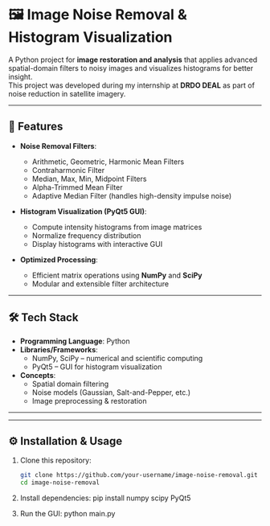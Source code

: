 # 🖼️ Image Noise Removal & Histogram Visualization

A Python project for **image restoration and analysis** that applies advanced spatial-domain filters to noisy images and visualizes histograms for better insight.  
This project was developed during my internship at **DRDO DEAL** as part of noise reduction in satellite imagery.

---

## 🚀 Features

- **Noise Removal Filters**:
  - Arithmetic, Geometric, Harmonic Mean Filters
  - Contraharmonic Filter
  - Median, Max, Min, Midpoint Filters
  - Alpha-Trimmed Mean Filter
  - Adaptive Median Filter (handles high-density impulse noise)

- **Histogram Visualization (PyQt5 GUI)**:
  - Compute intensity histograms from image matrices
  - Normalize frequency distribution
  - Display histograms with interactive GUI

- **Optimized Processing**:
  - Efficient matrix operations using **NumPy** and **SciPy**
  - Modular and extensible filter architecture

---

## 🛠️ Tech Stack

- **Programming Language**: Python
- **Libraries/Frameworks**:
  - NumPy, SciPy – numerical and scientific computing
  - PyQt5 – GUI for histogram visualization
- **Concepts**:
  - Spatial domain filtering
  - Noise models (Gaussian, Salt-and-Pepper, etc.)
  - Image preprocessing & restoration

---


---

## ⚙️ Installation & Usage

1. Clone this repository:
   ```bash
   git clone https://github.com/your-username/image-noise-removal.git
   cd image-noise-removal

2. Install dependencies:
   pip install numpy scipy PyQt5

3. Run the GUI:
   python main.py

   
